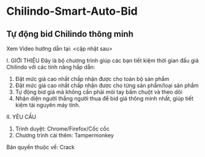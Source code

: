 # Chilindo-Smart-Auto-Bid

<h2>Tự động bid Chilindo thông minh</h2>

Xem Video hướng dẫn tại: <cập nhật sau>

I. GIỚI THIỆU
Đây là bộ chương trình giúp các bạn tiết kiệm thời gian đấu giá Chilindo với các tính năng hấp dẫn:
1. Đặt mức giá cao nhất chấp nhận được cho toàn bộ sản phẩm
2. Đặt mức giá cao nhất chấp nhận được cho từng sản phẩm/loại sản phẩm
3. Tự động bid giá mà không cần phải mỏi tay bấm chuột và theo dõi
4. Nhận diện người thắng người thua để bid giá thông minh nhất, giúp tiết kiệm tài nguyên máy tính.

II. YÊU CẦU
1. Trình duyệt: Chrome/Firefox/Cốc cốc
2. Chương trình cài thêm: Tampermonkey

Bản quyền thuộc về: Crack
